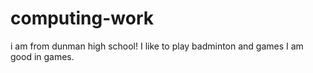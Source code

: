 # computing-work
i am from dunman high school!
I like to play badminton and games
I am good in games.
